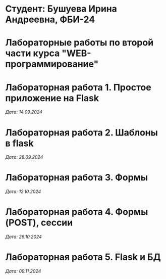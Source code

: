# Студент: Бушуева Ирина Андреевна, ФБИ-24

# Лабораторные работы по второй части курса "WEB-программирование"

# Лабораторная работа 1. Простое приложение на Flask

*Дата: 14.09.2024*

# Лабораторная работа 2. Шаблоны в flask

*Дата: 28.09.2024*

# Лабораторная работа 3. Формы

*Дата: 12.10.2024*

# Лабораторная работа 4. Формы (POST), сессии

*Дата: 26.10.2024*

# Лабораторная работа 5. Flask и БД

*Дата: 09.11.2024*
